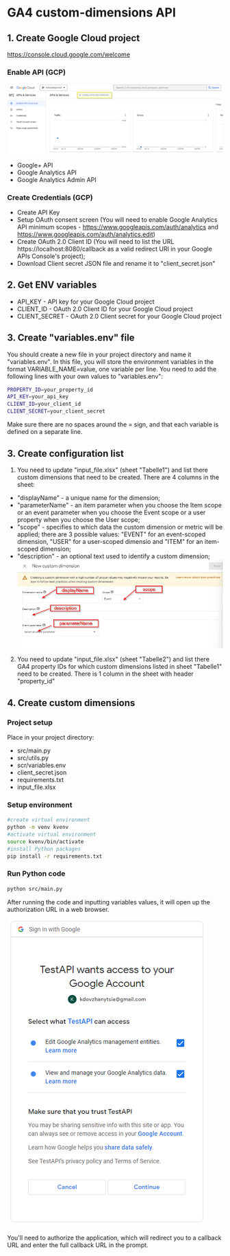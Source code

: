 # GA4 custom-dimensions API

## 1. Create Google Cloud project
https://console.cloud.google.com/welcome

### Enable API (GCP)
![Alt text](/pix/enableapi.png)
- Google+ API
- Google Analytics API
- Google Analytics Admin API

### Create Credentials (GCP)
- Create API Key
- Setup OAuth consent screen (You will need to enable Google Analytics API minimum scopes - https://www.googleapis.com/auth/analytics and https://www.googleapis.com/auth/analytics.edit)
- Create OAuth 2.0 Client ID (You will need to list the URL https://localhost:8080/callback as a valid redirect URI in your Google APIs Console's project);
- Download Client secret JSON file and rename it to "client_secret.json"

## 2. Get ENV variables
- API_KEY - API key for your Google Cloud project
- CLIENT_ID - OAuth 2.0 Client ID for your Google Cloud project
- CLIENT_SECRET - OAuth 2.0 Client secret for your Google Cloud project

## 3. Create "variables.env" file
You should create a new file in your project directory and name it "variables.env". In this file, you will store the environment variables in the format VARIABLE_NAME=value, one variable per line. You need to add the following lines with your own values to "variables.env":
```bash
PROPERTY_ID=your_property_id
API_KEY=your_api_key
CLIENT_ID=your_client_id
CLIENT_SECRET=your_client_secret
```
Make sure there are no spaces around the = sign, and that each variable is defined on a separate line.

## 3. Create configuration list
1) You need to update "input_file.xlsx" (sheet "Tabelle1") and list there custom dimensions that need to be created. There are 4 columns in the sheet:
- "displayName" - a unique name for the dimension;
- "parameterName" - an item parameter when you choose the Item scope or an event parameter when you choose the Event scope or a user property when you choose the User scope;
- "scope" - specifies to which data the custom dimension or metric will be applied; there are 3 possible values: "EVENT" for an event-scoped dimension, "USER" for a user-scoped dimensio and "ITEM" for an item-scoped dimension;
- "description" - an optional text used to identify a custom dimension;
![Alt text](/pix/cdcreate.png)

2) You need to update "input_file.xlsx" (sheet "Tabelle2") and list there GA4 property IDs for which custom dimensions listed in sheet "Tabelle1" need to be created. There is 1 column in the sheet with header "property_id"

## 4. Create custom dimensions

### Project setup
Place in your project directory:
- src/main.py
- src/utils.py
- scr/variables.env
- client_secret.json
- requirements.txt
- input_file.xlsx

### Setup environment
```bash
#create virtual environment
python -m venv kvenv
#activate virtual environment
source kvenv/bin/activate
#install Python packages 
pip install -r requirements.txt
```

### Run Python code

```bash
python src/main.py
```
After running the code and inputting variables values, it will open up the authorization URL in a web browser.
![Alt text](/pix/google_accounts.png)

You'll need to authorize the application, which will redirect you to a callback URL and enter the full callback URL in the prompt.